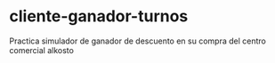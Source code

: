 # cliente-ganador-turnos
Practica simulador de ganador de descuento en su compra del centro comercial alkosto
